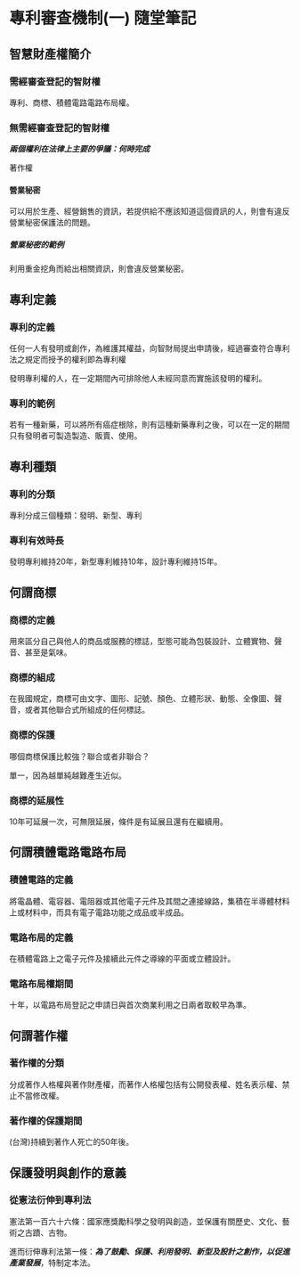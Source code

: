 # 專利審查機制(一) 隨堂筆記

## 智慧財產權簡介

### 需經審查登記的智財權

專利、商標、積體電路電路布局權。



### 無需經審查登記的智財權

***兩個權利在法律上主要的爭議：何時完成***

著作權



#### 營業秘密

可以用於生產、經營銷售的資訊，若提供給不應該知道這個資訊的人，則會有違反營業秘密保護法的問題。



##### 營業秘密的範例

利用重金挖角而給出相關資訊，則會違反營業秘密。



## 專利定義

### 專利的定義

任何一人有發明或創作，為維護其權益，向智財局提出申請後，經過審查符合專利法之規定而授予的權利即為專利權

發明專利權的人，在一定期間內可排除他人未經同意而實施該發明的權利。



### 專利的範例

若有一種新藥，可以將所有癌症根除，則有這種新藥專利之後，可以在一定的期間只有發明者可製造製造、販賣、使用。



## 專利種類

### 專利的分類

專利分成三個種類：發明、新型、專利



### 專利有效時長

發明專利維持20年，新型專利維持10年，設計專利維持15年。



## 何謂商標

### 商標的定義

用來區分自己與他人的商品或服務的標誌，型態可能為包裝設計、立體實物、聲音、甚至是氣味。



### 商標的組成

在我國規定，商標可由文字、圖形、記號、顏色、立體形狀、動態、全像圖、聲音，或者其他聯合式所組成的任何標誌。



### 商標的保護

哪個商標保護比較強？聯合或者非聯合？

單一，因為越單純越難產生近似。



### 商標的延展性

10年可延展一次，可無限延展，條件是有延展且還有在繼續用。



## 何謂積體電路電路布局

### 積體電路的定義

將電晶體、電容器、電阻器或其他電子元件及其間之連接線路，集積在半導體材料上或材料中，而具有電子電路功能之成品或半成品。



### 電路布局的定義

在積體電路上之電子元件及接續此元件之導線的平面或立體設計。



### 電路布局權期間

十年，以電路布局登記之申請日與首次商業利用之日兩者取較早為準。



## 何謂著作權

### 著作權的分類

分成著作人格權與著作財產權，而著作人格權包括有公開發表權、姓名表示權、禁止不當修改權。



### 著作權的保護期間

(台灣)持續到著作人死亡的50年後。



## 保護發明與創作的意義

### 從憲法衍伸到專利法

憲法第一百六十六條：國家應獎勵科學之發明與創造，並保護有關歷史、文化、藝術之古蹟、古物。

進而衍伸專利法第一條：***為了鼓勵、保護、利用發明、新型及設計之創作，以促進產業發展***，特制定本法。



